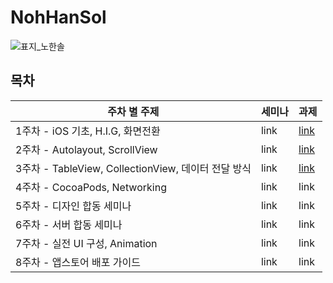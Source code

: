 # NohHanSol
![표지_노한솔](https://user-images.githubusercontent.com/60260284/113490321-30703580-9504-11eb-8576-ce3028110849.png)



## 목차



| 주차 별 주제                                        | 세미나 | 과제                                                         |
| --------------------------------------------------- | ------ | ------------------------------------------------------------ |
| 1주차 - iOS 기초, H.I.G, 화면전환                   | link   | [link](./READMEs/Assignment/1stWeek/README.md) |
| 2주차 - Autolayout, ScrollView                      | link   | [link](./READMEs/Assignment/2ndWeek/README.md) |
| 3주차 - TableView, CollectionView, 데이터 전달 방식 | link   | [link](./READMEs/Assignment/3rdWeek/README.md)                                                         |
| 4주차 - CocoaPods, Networking                       | link   | link                                                         |
| 5주차 - 디자인 합동 세미나                          | link   | link                                                         |
| 6주차 - 서버 합동 세미나                            | link   | link                                                         |
| 7주차 - 실전 UI 구성, Animation                     | link   | link                                                         |
| 8주차 - 앱스토어 배포 가이드                        | link   | link                                                         |

